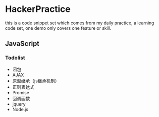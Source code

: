 # HackerPractice
this is a code snippet set which comes from my daily practice,
a learning code set, one demo only covers one feature or skill.

## JavaScript

### Todolist

* 闭包
* AJAX
* 原型继承（js继承机制）
* 正则表达式
* Promise
* 回调函数
* jquery
* Node.js
 